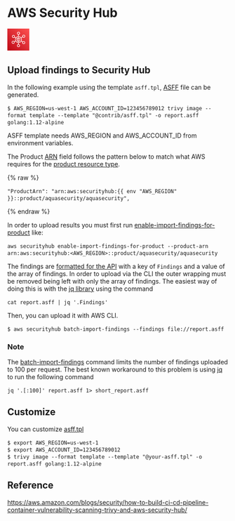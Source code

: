 # AWS Security Hub

<img src="../../imgs/Security-Hub.jpeg" alt="security-hub" width=50 height=50 />

## Upload findings to Security Hub

In the following example using the template `asff.tpl`, [ASFF](https://docs.aws.amazon.com/securityhub/latest/userguide/securityhub-findings-format.html) file can be generated.

```
$ AWS_REGION=us-west-1 AWS_ACCOUNT_ID=123456789012 trivy image --format template --template "@contrib/asff.tpl" -o report.asff golang:1.12-alpine
```

ASFF template needs AWS_REGION and AWS_ACCOUNT_ID from environment variables.

The Product [ARN](https://docs.aws.amazon.com/general/latest/gr/aws-arns-and-namespaces.html) field follows the pattern below to match what AWS requires for the [product resource type](https://github.com/awsdocs/aws-security-hub-user-guide/blob/master/doc_source/securityhub-partner-providers.md#aqua-security--aqua-cloud-native-security-platform-sends-findings).

{% raw %}
```
"ProductArn": "arn:aws:securityhub:{{ env "AWS_REGION" }}::product/aquasecurity/aquasecurity",
```
{% endraw %}

In order to upload results you must first run [enable-import-findings-for-product](https://docs.aws.amazon.com/cli/latest/reference/securityhub/enable-import-findings-for-product.html) like:

```
aws securityhub enable-import-findings-for-product --product-arn arn:aws:securityhub:<AWS_REGION>::product/aquasecurity/aquasecurity
```

The findings are [formatted for the API](https://docs.aws.amazon.com/securityhub/latest/userguide/securityhub-findings-format-syntax.html) with a key of `Findings` and a value of the array of findings. In order to upload via the CLI the outer wrapping must be removed being left with only the array of findings. The easiest way of doing this is with the [jq library](https://stedolan.github.io/jq/) using the command 

```
cat report.asff | jq '.Findings'
```

Then, you can upload it with AWS CLI.

```
$ aws securityhub batch-import-findings --findings file://report.asff
```

### Note

The [batch-import-findings](https://docs.aws.amazon.com/cli/latest/reference/securityhub/batch-import-findings.html#options) command limits the number of findings uploaded to 100 per request. The best known workaround to this problem is using [jq](https://stedolan.github.io/jq/) to run the following command

```
jq '.[:100]' report.asff 1> short_report.asff
```

## Customize
You can customize [asff.tpl](https://github.com/aquasecurity/trivy/blob/main/contrib/asff.tpl)

```
$ export AWS_REGION=us-west-1
$ export AWS_ACCOUNT_ID=123456789012
$ trivy image --format template --template "@your-asff.tpl" -o report.asff golang:1.12-alpine
```

## Reference
https://aws.amazon.com/blogs/security/how-to-build-ci-cd-pipeline-container-vulnerability-scanning-trivy-and-aws-security-hub/

